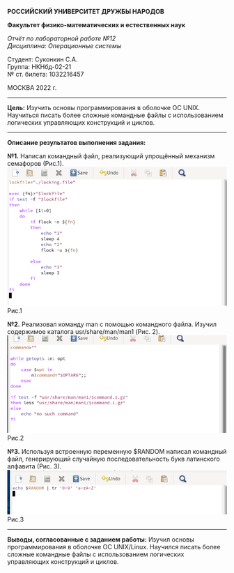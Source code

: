 **РОССИЙСКИЙ УНИВЕРСИТЕТ ДРУЖБЫ НАРОДОВ**

**Факультет физико-математических и естественных наук**

*Отчёт по лабораторной работе №12      
Дисциплина: Операционные системы*

Студент: Суконкин С.А.  
Группа: НКНбд-02-21  
№ ст. билета: 1032216457                                       

МОСКВА
2022 г.

---

**Цель:**
Изучить основы программирования в оболочке ОС UNIX. Научиться писать более
сложные командные файлы с использованием логических управляющих конструкций
и циклов.

---

**Описание результатов выполнения задания:**

**№1.**
Написал командный файл, реализующий упрощённый механизм семафоров (Рис.1).   
![1](https://github.com/sasukonkin/Otchyoty/blob/main/New%20folder%20(12)/12.1.png?raw=true)      
Рис.1

**№2.**
Реализовал команду man с помощью командного файла. Изучил содержимое каталога usr/share/man/man1 (Рис. 2). 
![1](https://github.com/sasukonkin/Otchyoty/blob/main/New%20folder%20(12)/12.2.png?raw=true)     
Рис.2  

**№3.**
Используя встроенную переменную $RANDOM написал командный файл, генерирующий случайную последовательность букв латинского алфавита (Рис. 3).  
![1](https://github.com/sasukonkin/Otchyoty/blob/main/New%20folder%20(12)/12.3.png?raw=true)  
Рис.3

---

**Выводы, согласованные с заданием работы:**
Изучил основы программирования в оболочке ОС UNIX/Linux. Научился писать более сложные командные файлы с использованием логических управляющих конструкций и циклов.
